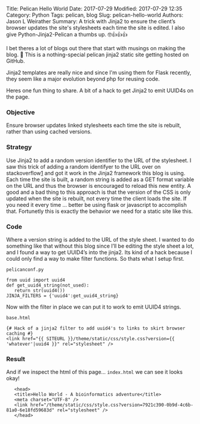 Title: Pelican Hello World
Date: 2017-07-29
Modified: 2017-07-29 12:35
Category: Python
Tags: pelican, blog
Slug: pelican-hello-world
Authors: Jason L Weirather
Summary: A trick with Jinja2 to ensure the client’s browser updates the site's stylesheets each time the site is edited.  I also give Python-Jinja2-Pelican a thumbs up. 🤓👍👍👍

I bet theres a lot of blogs out there that start with musings on making the blog. 🤔 This is a nothing-special pelican jinja2 static site getting hosted on GitHub.  

Jinja2 templates are really nice and since I'm using them for Flask recently, they seem like a major evolution beyond php for reusing code.

Heres one fun thing to share.  A bit of a hack to get Jinja2 to emit UUID4s on the page.

### Objective
Ensure browser updates linked stylesheets each time the site is rebuilt, rather than using cached versions.

### Strategy
Use Jinja2 to add a random version identifier to the URL of the stylesheet. I saw this trick of adding a random identifyer to the URL over on stackoverflow[1] and got it work in the Jinja2 framework this blog is using. Each time the site is built, a random string is added as a GET format variable on the URL and thus the browser is encouraged to reload this new entity. A good and a bad thing to this approach is that the version of the CSS is only updated when the site is rebuilt, not every time the client loads the site.  If you need it every time ... better be using flask or javascript to accomplish that.  Fortunetly this is exactly the behavior we need for a static site like this.

### Code 

Where a version string is added to the URL of the style sheet. I wanted to do something like that without this blog since I’ll be editing the style sheet a lot, and I found a way to get UUID4’s into the jinja2.  Its kind of a hack because I could only find a way to make filter functions.  So thats what I setup first.

`pelicanconf.py`
```{python}
from uuid import uuid4
def get_uuid4_string(not_used):
   return str(uuid4())
JINJA_FILTERS = {'uuid4':get_uuid4_string}
```

Now with the filter in place we can put it to work to emit UUID4 strings.

`base.html`
```{jinja2}
{# Hack of a jinja2 filter to add uuid4's to links to skirt browser caching #}
<link href="{{ SITEURL }}/theme/static/css/style.css?version={{ 'whatever'|uuid4 }}" rel="stylesheet" />
```

### Result

And if we inspect the html of this page… `index.html` we can see it looks okay!

```{html}
   <head>
   <title>Hello World - A bioinformatics adventure</title>
   <meta charset="UTF-8" />
   <link href="/theme/static/css/style.css?version=7921c390-0b9d-4c6b-81a0-6e18fd59683d" rel="stylesheet" />
   </head>
```

[1]: https://stackoverflow.com/a/2263105